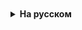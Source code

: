 <details style="padding-top: 18px">
  <summary style="cursor: pointer;"><b>На русском</b></summary>
# «Что такое полиморфизм в Java»


Полиморфизм является одним из ключевых понятий в объектно-ориентированном программировании. Это возможность объектов разных классов иметь одинаковые методы с одинаковыми именами, но с разными реализациями. В Java полиморфизм реализуется с помощью наследования.

В основе полиморфизма лежит идея работы с объектами разных типов, но с одним и тем же интерфейсом. Например, у нас есть класс Автомобиль и класс Мотоцикл, которые оба наследуют класс Транспорт и имеют метод движения. Полиморфизм позволяет нам вызывать метод движения у объектов типа Транспорт, при этом внутри каждого объекта будет вызываться своя реализация этого метода.

Преимущества полиморфизма в Java очевидны. Во-первых, он позволяет создавать код, который более универсален и гибок. Такой код может работать с объектами разных типов, не зная их конкретной реализации. Во-вторых, он способствует повышению модульности и переиспользованию кода. Например, если разработчик реализует новый класс, который наследует класс Транспорт, то его можно легко использовать вместе с другими классами, которые работают с Транспортами, без необходимости переписывания кода.

Полиморфизм в Java является одной из ключевых возможностей объектно-ориентированного программирования. Он позволяет объектам разных типов иметь методы с одним именем, но с разными реализациями. Это делает код более гибким и универсальным. Применение полиморфизма способствует повышению модульности и переиспользованию кода. Реализация полиморфизма в Java осуществляется с помощью наследования и интерфейсов.


</details>

